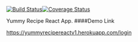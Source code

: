 [![Build Status](https://travis-ci.org/silverjimmy/YummyRecipeReact.svg?branch=master)](https://travis-ci.org/silverjimmy/YummyRecipeReact)[![Coverage Status](https://coveralls.io/repos/github/silverjimmy/YummyRecipeReact/badge.svg?branch=master)](https://coveralls.io/github/silverjimmy/YummyRecipeReact?branch=master)

Yummy Recipe React App.
####Demo Link

https://yummyrecipereactv1.herokuapp.com/login
